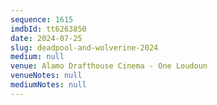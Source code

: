 ```yaml
---
sequence: 1615
imdbId: tt6263850
date: 2024-07-25
slug: deadpool-and-wolverine-2024
medium: null
venue: Alamo Drafthouse Cinema - One Loudoun
venueNotes: null
mediumNotes: null
---
```

